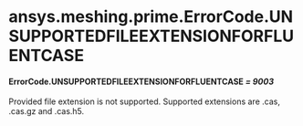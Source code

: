# ansys.meshing.prime.ErrorCode.UNSUPPORTEDFILEEXTENSIONFORFLUENTCASE



#### ErrorCode.UNSUPPORTEDFILEEXTENSIONFORFLUENTCASE *= 9003*

Provided file extension is not supported. Supported extensions are .cas, .cas.gz and .cas.h5.

<!-- !! processed by numpydoc !! -->
